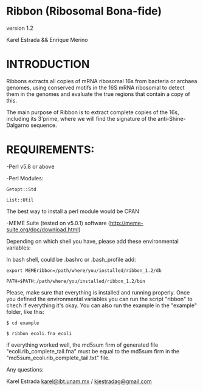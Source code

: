 
# Ribbon (Ribosomal Bona-fide)

version 1.2

Karel Estrada && Enrique Merino

# INTRODUCTION
Ribbons extracts all copies of mRNA ribosomal 16s from bacteria or archaea genomes, using conserved motifs in the 16S mRNA ribosomal to detect them in the genomes and evaluate the true regions that contain a copy of this.

The main purpose of Ribbon is to extract complete copies of the 16s, including its 3'prime, where we will find the signature of the anti-Shine-Dalgarno sequence.

# REQUIREMENTS:

-Perl v5.8 or above

-Perl Modules: 

    Getopt::Std

    List::Util

The best way to install a perl module would be CPAN

-MEME Suite (tested on v5.0.1) software (http://meme-suite.org/doc/download.html)


Depending on which shell you have, please add these environmental variables:

In bash shell, could be .bashrc or .bash_profile add:

    export MEMEribbon=/path/where/you/installed/ribbon_1.2/db

    PATH=$PATH:/path/where/you/installed/ribbon_1.2/bin


Please, make sure that everything is installed and running properly.
Once you defined the environmental variables you can run the script "ribbon" to chech if everything it's okay. You can also run the example in the "example" folder, like this:


    $ cd example

    $ ribbon ecoli.fna ecoli


if everything worked well, the md5sum firm of generated file "ecoli.rib_complete_tail.fna" must be equal to the md5sum firm in the "md5sum_ecoli.rib_complete_tail.txt" file.


Any questions:

Karel Estrada
karel@ibt.unam.mx / kjestradag@gmail.com
